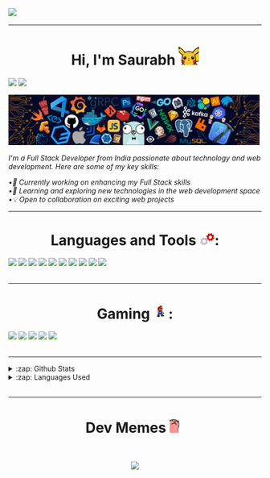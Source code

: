 <p>
  <img src="https://user-images.githubusercontent.com/74038190/225813708-98b745f2-7d22-48cf-9150-083f1b00d6c9.gif" width="500">
</p>
<hr>

<h1 align="center"> Hi, I'm Saurabh <img src="pikachu.gif" width="40"></h1>

[<img src="https://img.shields.io/badge/linkedin-%230077B5.svg?&style=for-the-badge&logo=linkedin&logoColor=white&style=plastic&logoWidth=30">](https://www.linkedin.com/in/saurabh-varunkar-b616a6265/)
[<img src="https://img.shields.io/badge/Portfolio-%23000000.svg?&style=for-the-badge&style=plastic&logoWidth=30">]()

<img src="banner.png" width="500">

<i>I'm a Full Stack Developer from India passionate about technology and web development. Here are some of my key skills:</i>

<i> •🚀 Currently working on enhancing my Full Stack skills <br>
•🌱 Learning and exploring new technologies in the web development space <br>
•💡 Open to collaboration on exciting web projects</i>
<br/>
<hr>

<h1 align="center"> Languages and Tools <img src="tools.gif" width="30">:</h1>
<div display="flex">
  <img src="https://img.shields.io/badge/html5%20-%23E34F26.svg?&style=for-the-badge&logo=html5&logoColor=white&style=plastic&logoWidth=30">
  <img src="https://img.shields.io/badge/css3%20-%231572B6.svg?&style=for-the-badge&logo=css3&logoColor=white&style=plastic&logoWidth=30">
  <img src="https://img.shields.io/badge/JavaScript-F7DF1E?style=for-the-badge&logo=javascript&logoColor=black&style=plastic&logoWidth=30">
  <img src="https://img.shields.io/badge/python%20-%2314354C.svg?&style=for-the-badge&logo=python&logoColor=white&style=plastic&logoWidth=30">
  <img src="https://img.shields.io/badge/Linux-FCC624?style=for-the-badge&logo=linux&logoColor=black&style=plastic&logoWidth=30">
  <img src="https://img.shields.io/badge/PostgreSQL-316192?style=for-the-badge&logo=postgresql&logoColor=white&style=plastic&logoWidth=30">
  <img src="https://img.shields.io/badge/git%20-%23F05033.svg?&style=for-the-badge&logo=git&logoColor=white&style=plastic&logoWidth=30"/>
  <img src="https://img.shields.io/badge/github%20-%23121011.svg?&style=for-the-badge&logo=github&logoColor=white&style=plastic&logoWidth=30"/>
<img src="https://img.shields.io/badge/GNU%20Bash-4EAA25?style=for-the-badge&logo=GNU%20Bash&logoColor=white&style=plastic&logoWidth=30"/>
 <img src="https://img.shields.io/badge/Visual_Studio_Code-0078D4?style=for-the-badge&logo=visual%20studio%20code&logoColor=white&style=plastic&logoWidth=30"/>
</div>

<br>
<hr>

<h1 align="center">Gaming <img src="games.gif" width="30">:</h1>
<div display="flex">
  <img src="https://img.shields.io/badge/Steam-%23000000.svg?&style=for-the-badge&logo=steam&logoColor=white&style=plastic&logoWidth=30" />
  <img src="https://img.shields.io/badge/epic%20games%20-%23000000.svg?&style=for-the-badge&logo=epic%20games&logoColor=white&style=plastic&logoWidth=30"/>
  <img src="https://img.shields.io/badge/Valorant-%23000000.svg?&style=for-the-badge&style=plastic&logoWidth=30" />

  <img src="https://img.shields.io/badge/PUBG-%23000000.svg?&style=for-the-badge&style=plastic&logoWidth=30" />
  <img src="https://img.shields.io/badge/counter%20strike-%23000000.svg?&style=for-the-badge&logo=counter-strike&style=plastic&logoWidth=30" />
</div>
<br>
<hr>

<details>
  <summary>:zap: Github Stats</summary>
  <img src="https://github-readme-stats.vercel.app/api?username=coolgorithm&theme=blue-green">
</details>
<details>

  <summary>:zap: Languages Used</summary>
  <img src="https://github-readme-stats.vercel.app/api/top-langs/?username=coolgorithm&theme=blue-green">
</details>
<br>
<hr>
<h1 align="center">Dev Memes <img src="memes.gif" width="30"></h1>
<h1 align="center"><img src='https://randommeme-five.vercel.app/' style="height: 400px;"/></h1>